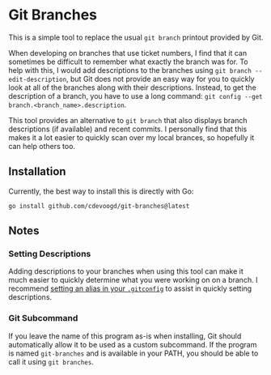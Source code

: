 # Git Branches
This is a simple tool to replace the usual `git branch` printout provided by Git.

When developing on branches that use ticket numbers, I find that it can sometimes be difficult to remember what exactly the branch was for. To help with this, I would add descriptions to the branches using `git branch --edit-description`, but Git does not provide an easy way for you to quickly look at all of the branches along with their descriptions. Instead, to get the description of a branch, you have to use a long command: `git config --get branch.<branch_name>.description`.

This tool provides an alternative to `git branch` that also displays branch descriptions (if available) and recent commits. I personally find that this makes it a lot easier to quickly scan over my local brances, so hopefully it can help others too.

## Installation
Currently, the best way to install this is directly with Go:
```shell
go install github.com/cdevoogd/git-branches@latest
```

## Notes
### Setting Descriptions

Adding descriptions to your branches when using this tool can make it much easier to quickly determine what you were working on on a branch. I recommend [setting an alias in your `.gitconfig`](https://github.com/cdevoogd/.dotfiles/blob/9f2d907c4afd5e4b2cbe8b4b0ea52d0dae5f9ddc/git/main.gitconfig#L7) to assist in quickly setting descriptions.

### Git Subcommand

If you leave the name of this program as-is when installing, Git should automatically allow it to be used as a custom subcommand. If the program is named `git-branches` and is available in your PATH, you should be able to call it using `git branches`.
